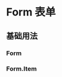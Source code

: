 # Form 表单

## 基础用法
<code src="./demo/base.tsx"></code>

### Form
<API id="Form"></API>

### Form.Item
<API id="Form.Item"></API>
